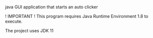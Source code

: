 java GUI application that starts an auto clicker

! IMPORTANT ! This program requires Java Runtime Environment 1.8 to execute.

The project uses JDK 11